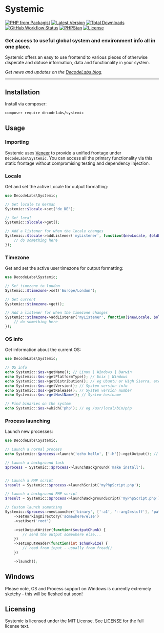 # Systemic

[![PHP from Packagist](https://img.shields.io/packagist/php-v/decodelabs/systemic?style=flat)](https://packagist.org/packages/decodelabs/systemic)
[![Latest Version](https://img.shields.io/packagist/v/decodelabs/systemic.svg?style=flat)](https://packagist.org/packages/decodelabs/systemic)
[![Total Downloads](https://img.shields.io/packagist/dt/decodelabs/systemic.svg?style=flat)](https://packagist.org/packages/decodelabs/systemic)
[![GitHub Workflow Status](https://img.shields.io/github/workflow/status/decodelabs/systemic/Integrate)](https://github.com/decodelabs/systemic/actions/workflows/integrate.yml)
[![PHPStan](https://img.shields.io/badge/PHPStan-enabled-44CC11.svg?longCache=true&style=flat)](https://github.com/phpstan/phpstan)
[![License](https://img.shields.io/packagist/l/decodelabs/systemic?style=flat)](https://packagist.org/packages/decodelabs/systemic)

### Get access to useful global system and environment info all in one place.

Systemic offers an easy to use frontend to various pieces of otherwise disperate and obtuse information, data and functionality in your system.

_Get news and updates on the [DecodeLabs blog](https://blog.decodelabs.com)._

---


## Installation

Install via composer:

```bash
composer require decodelabs/systemic
```

## Usage

### Importing

Systemic uses [Veneer](https://github.com/decodelabs/veneer) to provide a unified frontage under <code>DecodeLabs\Systemic</code>.
You can access all the primary functionality via this static frontage without compromising testing and dependency injection.


### Locale

Get and set the active Locale for output formatting:

```php
use DecodeLabs\Systemic;

// Set locale to German
Systemic::$locale->set('de_DE');

// Get local
Systemic::$locale->get();

// Add a listener for when the locale changes
Systemic::$locale->addListener('myListener', function($newLocale, $oldLocale) {
    // do something here
});
```


### Timezone

Get and set the active user timezone for output formatting:

```php
use DecodeLabs\Systemic;

// Set timezone to london
Systemic::$timezone->set('Europe/London');

// Get current
Systemic::$timezone->get();

// Add a listener for when the timezone changes
Systemic::$timezone->addListener('myListener', function($newLocale, $oldLocale) {
    // do something here
});
```


### OS info

Get information about the current OS:

```php
use DecodeLabs\Systemic;

// OS info
echo Systemic::$os->getName(); // Linux | Windows | Darwin
echo Systemic::$os->getPlatformType(); // Unix | Windows
echo Systemic::$os->getDistribution(); // eg Ubuntu or High Sierra, etc
echo Systemic::$os->getVersion(); // System version info
echo Systemic::$os->getRelease(); // System version number
echo Systemic::$os->getHostName(); // System hostname

// Find binaries on the system
echo Systemic::$os->which('php'); // eg /usr/local/bin/php
```


### Process launching

Launch new processes:

```php
use DecodeLabs\Systemic;

// Launch a normal process
echo Systemic::$process->launch('echo hello', ['-h'])->getOutput(); // hello -h

// Launch a background task
$process = Systemic::$process->launchBackground('make install');


// Launch a PHP script
$result = Systemic::$process->launchScript('myPhpScript.php');

// Launch a background PHP script
$result = Systemic::$process->launchBackgroundScript('myPhpScript.php');

// Custom launch something
Systemic::$process->newLauncher('binary', ['-a1', '--arg2=stuff'], 'path/to/thing')
    ->setWorkingDirectory('somewhere/else')
    ->setUser('root')

    ->setOutputWriter(function($outputChunk) {
        // send the output somewhere else...
    })
    ->setInputReader(function(int $chunkSize) {
        // read from input - usually from fread()
    })

    ->launch();
```


## Windows
Please note, OS and Process support on Windows is currently extremely sketchy - this will be fleshed out soon!


## Licensing
Systemic is licensed under the MIT License. See [LICENSE](./LICENSE) for the full license text.
